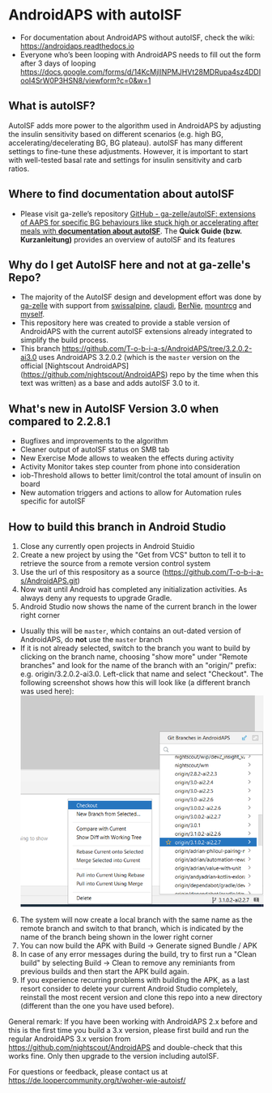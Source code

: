 # AndroidAPS with autoISF
* For documentation about AndroidAPS without autoISF, check the wiki: https://androidaps.readthedocs.io
* Everyone who’s been looping with AndroidAPS needs to fill out the form after 3 days of looping  https://docs.google.com/forms/d/14KcMjlINPMJHVt28MDRupa4sz4DDIooI4SrW0P3HSN8/viewform?c=0&w=1

## What is autoISF?
AutoISF adds more power to the algorithm used in AndroidAPS by adjusting the insulin sensitivity based on different scenarios (e.g. high BG,
accelerating/decelerating BG, BG plateau). autoISF has many different settings to fine-tune these adjustments.
However, it is important to start with well-tested basal rate and settings for insulin sensitivity and carb ratios.

## Where to find documentation about autoISF
* Please visit ga-zelle’s repository [GitHub - ga-zelle/autoISF: extensions of AAPS for specific BG behaviours
  like stuck high or accelerating after meals with **documentation about autoISF**](https://github.com/ga-zelle/autoISF).
  The **Quick Guide (bzw. Kurzanleitung)** provides an overview of autoISF and its features

## Why do I get AutoISF here and not at ga-zelle's Repo?
* The majority of the AutoISF design and development effort was done by [ga-zelle](https://github.com/ga-zelle) with support from
  [swissalpine](https://github.com/swissalpine), [claudi](https://github.com/lutzlukesch),
  [BerNie](https://github.com/bherpichb), [mountrcg](https://github.com/mountrcg) and
  [myself](https://github.com/T-o-b-i-a-s).
* This repository here was created to provide a stable version of AndroidAPS with the current autoISF extensions
  already integrated to simplify the build process.
* This branch https://github.com/T-o-b-i-a-s/AndroidAPS/tree/3.2.0.2-ai3.0 uses
  AndroidAPS 3.2.0.2 (which is the `master` version on the official [Nightscout AndroidAPS]
  (https://github.com/nightscout/AndroidAPS)
  repo by the time when this text was written) as a base and adds autoISF 3.0 to it.

## What's new in AutoISF Version 3.0 when compared to 2.2.8.1
* Bugfixes and improvements to the algorithm
* Cleaner output of autoISF status on SMB tab
* New Exercise Mode allows to weaken the effects during activity
* Activity Monitor takes step counter from phone into consideration
* iob-Threshold allows to better limit/control the total amount of insulin on board
* New automation triggers and actions to allow for Automation rules specific for autoISF

## How to build this branch in Android Studio
1. Close any currently open projects in Android Stuidio
2. Create a new project by using the "Get from VCS" button to tell it to retrieve the source from a remote version control system
3. Use the url of this respository as a source (https://github.com/T-o-b-i-a-s/AndroidAPS.git)
4. Now wait until Android has completed any initialization activities. As always deny any requests to upgrade Gradle.
5. Android Studio now shows the name of the current branch in the lower right corner
* Usually this will be `master`, which contains an out-dated version of AndroidAPS, do **not** use the `master` branch
* If it is not already selected, switch to the branch you want to build by clicking on the branch name,
  choosing "show more" under "Remote branches" and look for the name of
  the branch with an "origin/" prefix: e.g. origin/3.2.0.2-ai3.0. Left-click that name and
  select "Checkout". The following screenshot shows how this will look like (a different branch was used here):
  ![Branch selection](Branch_selection_sample.png)
6. The system will now create a local branch with the same name as the remote branch and switch to that branch, which is indicated by the name of
   the branch being shown in the lower right corner
7. You can now build the APK with Build -> Generate signed Bundle / APK
8. In case of any error messages during the build, try to first run a "Clean build" by selecting
   Build -> Clean to remove any reminiants from previous builds and then start the APK build again.
9. If you experience recurring problems with building the APK, as a last resort consider to 
   delete your current Android Studio completely, reinstall the most recent version and clone 
   this repo into a new directory (different than the one you have used before). 

General remark:
If you have been working with AndroidAPS 2.x before and this is the first time you build a 3.x version,
please first build and run the regular AndroidAPS 3.x version from
https://github.com/nightscout/AndroidAPS and double-check that this works fine.
Only then upgrade to the version including autoISF.

For questions or feedback, please contact us at https://de.loopercommunity.org/t/woher-wie-autoisf/

